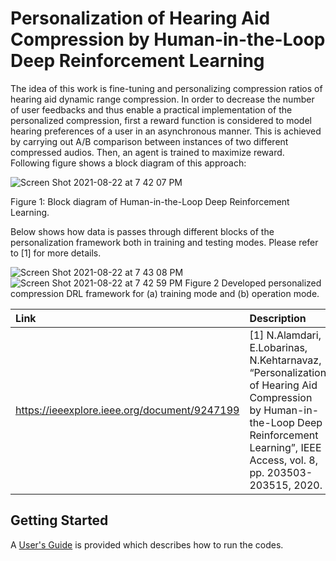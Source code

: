 # Personalization of Hearing Aid Compression by Human-in-the-Loop Deep Reinforcement Learning


The idea of this work is fine-tuning and personalizing compression ratios of hearing aid dynamic range compression.
In order to decrease the number of user feedbacks and thus enable a practical implementation of the personalized compression, first a reward function is considered to model hearing preferences of a user in an asynchronous manner. This is achieved by carrying out A/B comparison between instances of two different compressed audios. Then, an agent is trained to maximize reward. Following figure shows a block diagram of this approach:

![Screen Shot 2021-08-22 at 7 42 07 PM](https://user-images.githubusercontent.com/49213632/130375788-4ca28908-eb58-4540-9e3f-944a7ec6f8b6.png)

Figure 1:  Block diagram of Human-in-the-Loop Deep Reinforcement Learning.

Below shows how data is passes through different blocks of the personalization framework both in training and testing modes. Please refer to [1] for more details.

![Screen Shot 2021-08-22 at 7 43 08 PM](https://user-images.githubusercontent.com/49213632/130375844-4386688d-cdfe-4776-a002-6567fa6fefd2.png)
![Screen Shot 2021-08-22 at 7 42 59 PM](https://user-images.githubusercontent.com/49213632/130375845-203bf366-7bf9-4313-bd3c-3d7cebb88cf9.png)
Figure 2 Developed personalized compression DRL framework for (a) training mode and (b) operation mode.



|**Link**|Description
|:-------|:----------
|https://ieeexplore.ieee.org/document/9247199| [1] N.Alamdari, E.Lobarinas, N.Kehtarnavaz, “Personalization of Hearing Aid Compression by Human-in-the-Loop Deep Reinforcement Learning”, IEEE Access, vol. 8, pp. 203503-203515, 2020. 

## Getting Started

A [User's Guide](UsersGuide.pdf) is provided which describes how to run the codes.
